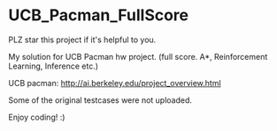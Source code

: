 # UCB_Pacman_FullScore
PLZ star this project if it's helpful to you.

My solution for UCB Pacman hw project. (full score. A*, Reinforcement Learning, Inference etc.)

UCB pacman: http://ai.berkeley.edu/project_overview.html

Some of the original testcases were not uploaded.

Enjoy coding! :)
